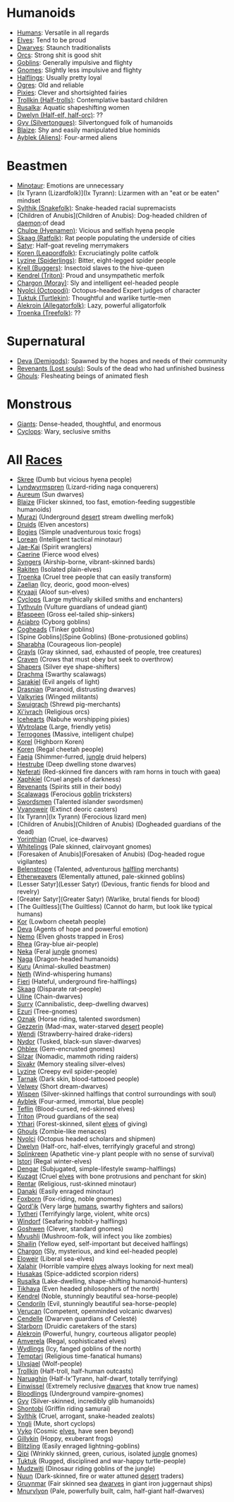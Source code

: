 # Humanoids

- [Humans](Humans): Versatile in all regards
- [Elves](Elves): Tend to be proud
- [Dwarves](Dwarves): Staunch traditionalists
- [Orcs](Orcs): Strong shit is good shit
- [Goblins](Goblins): Generally impulsive and flighty
- [Gnomes](Gnomes): Slightly less impulsive and flighty
- [Halflings](Halflings): Usually pretty loyal
- [Ogres](Ogres): Old and reliable
- [Pixies](Pixies): Clever and shortsighted fairies
- [Trollkin (Half-trolls)](Trollkin): Contemplative bastard children
- [Rusalka](Rusalka): Aquatic shapeshifting women
- [Dwelyn (Half-elf, half-orc)](Dwelyn): ??
- [Gyv (Silvertongues)](Gyv): Silvertongued folk of humanoids
- [Blaize](Blaize): Shy and easily manipulated blue hominids
- [Ayblek (Aliens)](Ayblek): Four-armed aliens

# Beastmen

- [Minotaur](Minotaur): Emotions are unnecessary
- [Ix Tyrann (Lizardfolk)](Ix Tyrann): Lizarmen with an "eat or be eaten" mindset
- [Sylthik (Snakefolk)](Sylthik): Snake-headed racial supremacists
- [Children of Anubis](Children of Anubis): Dog-headed children of [daemon](Daemons.md):of dead
- [Chulpe (Hyenamen)](Chulpe): Vicious and selfish hyena people
- [Skaag (Ratfolk)](Skaag): Rat people populating the underside of cities
- [Satyr](Satyr): Half-goat reveling merrymakers
- [Koren (Leapordfolk)](Koren): Excruciatingly polite catfolk 
- [Lyzine (Spiderlings)](Lyzine): Bitter, eight-legged spider people
- [Krell (Buggers)](Krell): Insectoid slaves to the hive-queen
- [Kendrel (Triton)](Kendrel): Proud and unsympathetic merfolk
- [Chargon (Moray)](Chargon): Sly and intelligent eel-headed people
- [Nyolci (Octopodi)](Nyolci): Octopus-headed Expert judges of character
- [Tuktuk (Turtlekin)](Tuktuk): Thoughtful and warlike turtle-men
- [Alekroin (Allegatorfolk)](Alekroin): Lazy, powerful alligatorfolk
- [Troenka (Treefolk)](Troenka): ??

# Supernatural

- [Deva (Demigods)](Deva): Spawned by the hopes and needs of their community
- [Revenants (Lost souls)](Revenants): Souls of the dead who had unfinished business
- [Ghouls](Ghouls): Flesheating beings of animated flesh

# Monstrous

- [Giants](Giants): Dense-headed, thoughtful, and enormous
- [Cyclops](Cyclops): Wary, seclusive smiths


# All [Races](Races)
- [Skree](Skree) (Dumb but vicious hyena people)
- [Lyndwyrmspren](Lyndwyrmspren) (Lizard-riding naga conquerers)
- [Aureum](Aureum) (Sun dwarves)
- [Blaize](Blaize) (Flicker skinned, too fast, emotion-feeding suggestible humanoids)
- [Murazi](Murazi) (Underground [desert](Deserts) stream dwelling merfolk)
- [Druids](Druids) (Elven ancestors)
- [Bogies](Bogies) (Simple unadventurous toxic frogs)
- [Lorean](Lorean) (Intelligent tactical minotaur)
- [Jae-Kai](Jae-Kai) (Spirit wranglers)
- [Caerine](Caerine) (Fierce wood elves)
- [Syngers](Syngers) (Airship-borne, vibrant-skinned bards)
- [Rakiten](Rakiten) (Isolated plain-elves)
- [Troenka](Troenka) (Cruel tree people that can easily transform)
- [Zaelian](Zaelian) (Icy, deoric, good moon-elves)
- [Kryaaji](Kryaaji) (Aloof sun-elves)
- [Cyclops](Cyclops) (Large mythically skilled smiths and enchanters)
- [Tythvuln](Tythvuln) (Vulture guardians of undead giant)
- [Bfaspeen](Bfaspeen) (Gross eel-tailed ship-sinkers)
- [Aciabro](Aciabro) (Cyborg goblins)
- [Cogheads](Cogheads) (Tinker goblins)
- [Spine Goblins](Spine Goblins) (Bone-protusioned goblins)
- [Sharabha](Sharabha) (Courageous lion-people)
- [Grayls](Grayls) (Gray skinned, sad, exhausted of people, tree creatures)
- [Craven](Craven) (Crows that must obey but seek to overthrow)
- [Shapers](Shapers) (Silver eye shape-shifters)
- [Drachma](Drachma) (Swarthy scalawags)
- [Sarakiel](Sarakiel) (Evil angels of light)
- [Drasnian](Drasnian) (Paranoid, distrusting dwarves)
- [Valkyries](Valkyries) (Winged militants)
- [Swuigrach](Swuigrach) (Shrewd pig-merchants)
- [Xi'ivrach](Xi'ivrach) (Religious orcs)
- [Icehearts](Icehearts) (Nabuhe worshipping pixies)
- [Wytrolape](Wytrolape) (Large, friendly yetis)
- [Terrogones](Terrogones) (Massive, intelligent chulpe)
- [Korel](Korel) (Highborn Koren)
- [Koren](Koren) (Regal cheetah people)
- [Faeja](Faeja) (Shimmer-furred, [jungle](Jungles) druid helpers)
- [Hestrube](Hestrube) (Deep dwelling stone dwarves)
- [Neferati](Neferati) (Red-skinned fire dancers with ram horns in touch with gaea)
- [Xaphkiel](Xaphkiel) (Cruel angels of darkness)
- [Revenants](Revenants) (Spirits still in their body)
- [Scalawags](Scalawags) (Ferocious [goblin](Goblins) tricksters)
- [Swordsmen](Swordsmen) (Talented islander swordsmen)
- [Vyanoweir](Vyanoweir) (Extinct deoric casters)
- [Ix Tyrann](Ix Tyrann) (Ferocious lizard men)
- [Children of Anubis](Children of Anubis) (Dogheaded guardians of the dead)
- [Yorinthian](Yorinthian) (Cruel, ice-dwarves)
- [Whitelings](Whitelings) (Pale skinned, clairvoyant gnomes)
- [Foresaken of Anubis](Foresaken of Anubis) (Dog-headed rogue vigilantes)
- [Belenstrope](Belenstrope) (Talented, adventurous [halfling](Halflings) merchants)
- [Etherweavers](Etherweavers) (Elementally attuned, pale-skinned goblins)
- [Lesser Satyr](Lesser Satyr) (Devious, frantic fiends for blood and revelry)
- [Greater Satyr](Greater Satyr) (Warlike, brutal fiends for blood)
- [The Guiltless](The Guiltless) (Cannot do harm, but look like typical humans)
- [Kor](Kor) (Lowborn cheetah people)
- [Deva](Deva) (Agents of hope and powerful emotion)
- [Nemo](Nemo) (Elven ghosts trapped in Eros)
- [Rhea](Rhea) (Gray-blue air-people)
- [Neka](Neka) (Feral [jungle](Jungles) gnomes)
- [Naga](Naga) (Dragon-headed humanoids)
- [Kuru](Kuru) (Animal-skulled beastmen)
- [Neth](Neth) (Wind-whispering humans)
- [Fieri](Fieri) (Hateful, underground fire-halflings)
- [Skaag](Skaag) (Disparate rat-people)
- [Uline](Uline) (Chain-dwarves)
- [Surry](Surry) (Cannibalistic, deep-dwelling dwarves)
- [Ezuri](Ezuri) (Tree-gnomes)
- [Oznak](Oznak) (Horse riding, talented swordsmen)
- [Gezzerin](Gezzerin) (Mad-max, water-starved [desert](Deserts) people)
- [Wendi](Wendi) (Strawberry-haired drake-riders)
- [Nydor](Nydor) (Tusked, black-sun slaver-dwarves)
- [Ohblex](Ohblex) (Gem-encrusted gnomes)
- [Silzar](Silzar) (Nomadic, mammoth riding raiders)
- [Sivakr](Sivakr) (Memory stealing silver-elves)
- [Lyzine](Lyzine) (Creepy evil spider-people)
- [Tarnak](Tarnak) (Dark skin, blood-tattooed people)
- [Velwey](Velwey) (Short dream-dwarves)
- [Wispen](Wispen) (Silver-skinned halflings that control surroundings with soul)
- [Ayblek](Ayblek) (Four-armed, immortal, blue people)
- [Teflin](Teflin) (Blood-cursed, red-skinned elves)
- [Triton](Triton) (Proud guardians of the sea)
- [Ythari](Ythari) (Forest-skinned, silent [elves](Elves) of giving)
- [Ghouls](Ghouls) (Zombie-like menaces)
- [Nyolci](Nyolci) (Octopus headed scholars and shipmen)
- [Dwelyn](Dwelyn) (Half-orc, half-elves, terrifyingly graceful and strong)
- [Splinkreen](Splinkreen) (Apathetic vine-y plant people with no sense of survival)
- [Istori](Istori) (Regal winter-elves)
- [Dengar](Dengar) (Subjugated, simple-lifestyle swamp-halflings)
- [Kuzagt](Kuzagt) (Cruel [elves](Elves) with bone protrusions and penchant for skin)
- [Rentar](Rentar) (Religious, rust-skinned minotaur)
- [Danaki](Danaki) (Easily enraged minotaur)
- [Foxborn](Foxborn) (Fox-riding, noble gnomes)
- [Qord'ik](Qord'ik) (Very large [humans](Humans), swarthy fighters and sailors)
- [Tytheri](Tytheri) (Terrifyingly large, violent, white orcs)
- [Windorf](Windorf) (Seafaring hobbit-y halflings)
- [Goshwen](Goshwen) (Clever, standard gnomes)
- [Myushli](Myushli) (Mushroom-folk, will infect you like zombies)
- [Shailin](Shailin) (Yellow eyed, self-important but deceived halflings)
- [Chargon](Chargon) (Sly, mysterious, and kind eel-headed people)
- [Eloweir](Eloweir) (Liberal sea-elves)
- [Xalahir](Xalahir) (Horrible vampire [elves](Elves) always looking for next meal)
- [Husakas](Husakas) (Spice-addicted scorpion riders)
- [Rusalka](Rusalka) (Lake-dwelling, shape-shifting humanoid-hunters)
- [Tikhaya](Tikhaya) (Even headed philosophers of the north)
- [Kendrel](Kendrel) (Noble, stunningly beautiful sea-horse-people)
- [Cendoriln](Cendoriln) (Evil, stunningly beautiful sea-horse-people)
- [Verucan](Verucan) (Competent, openminded volcanic dwarves)
- [Cendelle](Cendelle) (Dwarven guardians of Celesté)
- [Starborn](Starborn) (Druidic caretakers of the stars)
- [Alekroin](Alekroin) (Powerful, hungry, courteous alligator people)
- [Amverela](Amverela) (Regal, sophisticated elves)
- [Wydlings](Wydlings) (Icy, fanged goblins of the north)
- [Temptari](Temptari) (Religious time-fanatical humans)
- [Ulvsjael](Ulvsjael) (Wolf-people)
- [Trollkin](Trollkin) (Half-troll, half-human outcasts)
- [Naruaghin](Naruaghin) (Half-Ix’Tyrann, half-dwarf, totally terrifying)
- [Einwissel](Einwissel) (Extremely reclusive [dwarves](Dwarves) that know true names)
- [Bloodlings](Bloodlings) (Underground vampire-gnomes)
- [Gyv](Gyv) (Silver-skinned, incredibly glib humanoids)
- [Shontobi](Shontobi) (Griffin riding samurai)
- [Sylthik](Sylthik) (Cruel, arrogant, snake-headed zealots)
- [Yngli](Yngli) (Mute, short cyclops)
- [Vyko](Vyko) (Cosmic [elves](Elves), have seen beyond)
- [Gillykin](Gillykin) (Hoppy, exuberant frogs)
- [Blitzling](Blitzling) (Easily enraged lightning-goblins)
- [Qipi](Qipi) (Wrinkly skinned, green, curious, isolated [jungle](Jungles) gnomes)
- [Tuktuk](Tuktuk) (Rugged, disciplined and war-happy turtle-people)
- [Mudzwiti](Mudzwiti) (Dinosaur riding goblins of the jungle)
- [Nuun](Nuun) (Dark-skinned, fire or water attuned [desert](Deserts) traders)
- [Gruynmar](Gruynmar) (Fair skinned sea [dwarves](Dwarves) in giant iron juggernaut ships)
- [Mnurvlyon](Mnurvlyon) (Pale, powerfully built, calm, half-giant half-dwarves)